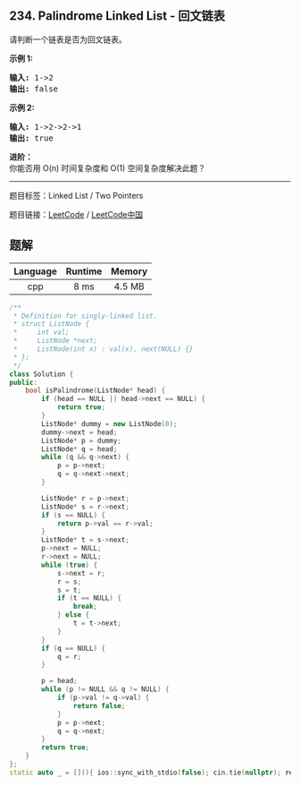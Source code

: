 ## 234. Palindrome Linked List - 回文链表

<!--If you want to use the English description, use `question.content` instead-->

<p>请判断一个链表是否为回文链表。</p>

<p><strong>示例 1:</strong></p>

<pre><strong>输入:</strong> 1-&gt;2
<strong>输出:</strong> false</pre>

<p><strong>示例 2:</strong></p>

<pre><strong>输入:</strong> 1-&gt;2-&gt;2-&gt;1
<strong>输出:</strong> true
</pre>

<p><strong>进阶：</strong><br>
你能否用&nbsp;O(n) 时间复杂度和 O(1) 空间复杂度解决此题？</p>



-----

题目标签：Linked List / Two Pointers

题目链接：[LeetCode](https://leetcode.com/problems/palindrome-linked-list/description/)  /  [LeetCode中国](https://leetcode-cn.com/problems/palindrome-linked-list/description/)

## 题解



| Language | Runtime | Memory |
|:---:|:---:|:---:|
| cpp  | 8  ms | 4.5 MB |

```cpp
/**
 * Definition for singly-linked list.
 * struct ListNode {
 *     int val;
 *     ListNode *next;
 *     ListNode(int x) : val(x), next(NULL) {}
 * };
 */
class Solution {
public:
    bool isPalindrome(ListNode* head) {
        if (head == NULL || head->next == NULL) {
            return true;
        }
        ListNode* dummy = new ListNode(0);
        dummy->next = head;
        ListNode* p = dummy;
        ListNode* q = head;
        while (q && q->next) {
            p = p->next;
            q = q->next->next;
        }

        ListNode* r = p->next;
        ListNode* s = r->next;
        if (s == NULL) {
            return p->val == r->val;
        }
        ListNode* t = s->next;
        p->next = NULL;
        r->next = NULL;
        while (true) {
            s->next = r;
            r = s;
            s = t;
            if (t == NULL) {
                break;
            } else {
                t = t->next;
            }
        }
        if (q == NULL) {
            q = r;
        }

        p = head;
        while (p != NULL && q != NULL) {
            if (p->val != q->val) {
                return false;
            }
            p = p->next;
            q = q->next;
        }
        return true;
    }
};
static auto _ = [](){ ios::sync_with_stdio(false); cin.tie(nullptr); return 0; }();
```
